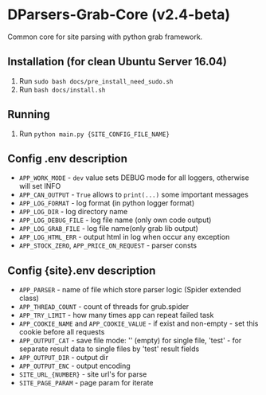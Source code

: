 # DParsers-Grab-Core (v2.4-beta)
Common core for site parsing with python grab framework.

## Installation (for clean Ubuntu Server 16.04)
1. Run `sudo bash docs/pre_install_need_sudo.sh`
1. Run `bash docs/install.sh`

## Running
1. Run `python main.py {SITE_CONFIG_FILE_NAME}`

## Config .env description
- `APP_WORK_MODE` - `dev` value sets DEBUG mode for all loggers, otherwise will set INFO
- `APP_CAN_OUTPUT` - `True` allows to `print(...)` some important messages
- `APP_LOG_FORMAT` - log format (in python logger format)
- `APP_LOG_DIR` - log directory name
- `APP_LOG_DEBUG_FILE` - log file name (only own code output)
- `APP_LOG_GRAB_FILE` - log file name(only grab lib output)
- `APP_LOG_HTML_ERR` - output html in log when occur any exception
- `APP_STOCK_ZERO`, `APP_PRICE_ON_REQUEST` - parser consts

## Config {site}.env description
- `APP_PARSER` - name of file which store parser logic (Spider extended class)
- `APP_THREAD_COUNT` - count of threads for grub.spider
- `APP_TRY_LIMIT` - how many times app can repeat failed task
- `APP_COOKIE_NAME` and `APP_COOKIE_VALUE` - if exist and non-empty - set this cookie before all requests
- `APP_OUTPUT_CAT` - save file mode: '' (empty) for single file, 'test' - for separate result data to single files by 'test' result fields
- `APP_OUTPUT_DIR` - output dir
- `APP_OUTPUT_ENC` - output encoding
- `SITE_URL_{NUMBER}` - site url's for parse
- `SITE_PAGE_PARAM` - page param for iterate
